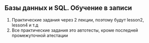 ## Базы данных и SQL. Обучение в записи

1. Практические задания через 2 лекции, поэтому будут lesson2, lesson4 и т.д
2. Все практические задания это автотесты, кроме последней промежуточной атестации
